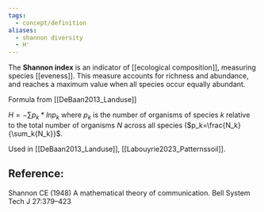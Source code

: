 ```yaml
---
tags:
  - concept/definition
aliases:
  - shannon diversity
  - H'
---
```

The **Shannon index** is an indicator of [[ecological composition]], measuring species [[eveness]]. This measure accounts for richness and abundance, and reaches a maximum value when all species occur equally abundant.

Formula from [[DeBaan2013_Landuse]]

$H = - \sum{p_k*ln p_k}$ 
where $p_k$ is the number of organisms of species $k$ relative to the total number of organisms $N$ across all species ($p_k=\frac{N_k}{\sum_k{N_k}}$.

Used  in [[DeBaan2013_Landuse]], [[Labouyrie2023_Patternssoil]].
## Reference:
Shannon CE (1948) A mathematical theory of communication. Bell System Tech J 27:379–423